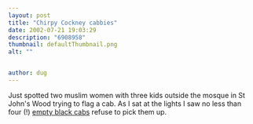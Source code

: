 ```yaml
---
layout: post
title: "Chirpy Cockney cabbies"
date: 2002-07-21 19:03:29
description: "6908958"
thumbnail: defaultThumbnail.png
alt: ""


author: dug
---
```


<p>Just spotted two muslim women with three kids outside the mosque in St John's Wood trying to flag a cab. As I sat at the lights I saw no less than four (!) <a href="http://www.bbc.co.uk/london/yourlondon/unitedcolours/cockneys_cabbies/welcome_page2.shtml">empty black cabs</a> refuse to pick them up.</p>

